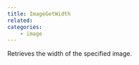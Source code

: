 ```yaml
---
title: ImageGetWidth
related:
categories:
    - image
---
```


Retrieves the width of the specified image.